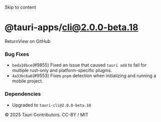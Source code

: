 Skip to content
# @tauri-apps/cli@2.0.0-beta.18
ReturnView on GitHub
### Bug Fixes
  * `beda18bce`(#9855) Fixed an issue that caused `tauri add` to fail for multiple rust-only and platform-specific plugins.
  * `4a33bc6a6`(#9553) Fixes `pnpm` detection when initializing and running a mobile project.


### Dependencies
  * Upgraded to `tauri-cli@2.0.0-beta.18`


© 2025 Tauri Contributors. CC-BY / MIT

